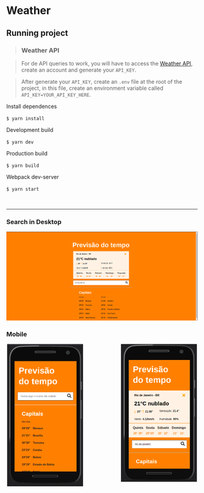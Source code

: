 # Weather

## Running project

>### Weather API

> For de API queries to work, you will have to access the [Weather API](https://openweathermap.org/api), create an account and generate your `API_KEY`.

> After generate your `API_KEY`, create an `.env` file at the root of the project, in this file, create an environment variable called `API_KEY=YOUR_API_KEY_HERE`.


Install dependences

`$ yarn install`

Development build

`$ yarn dev`

Production build

 `$ yarn build`

Webpack dev-server

`$ yarn start`

<br />
<hr  />


### Search in Desktop
![Desktp](doc/desktop-consult.png)


### Mobile
<div style="width: 500px; margin: 0 auto;">
    <img width="200px" align="left" src="doc/mobile.png" >
    <img width="200px" align="right" src="doc/mobile-consult.png" >
</div>